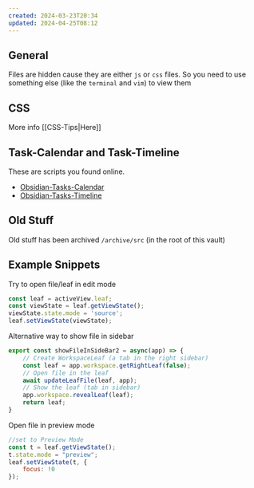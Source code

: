 ```yaml
---
created: 2024-03-23T20:34
updated: 2024-04-25T08:12
---
```

## General
Files are hidden cause they are either `js` or `css` files. So you need to use something else (like  the `terminal` and `vim`) to view them

## CSS
More info [[CSS-Tips|Here]]

## Task-Calendar and Task-Timeline
These are scripts you found online.
- [Obsidian-Tasks-Calendar](https://github.com/702573N/Obsidian-Tasks-Calendar)
- [Obsidian-Tasks-Timeline](https://github.com/702573N/Obsidian-Tasks-Timeline)

## Old Stuff
Old stuff has been archived `/archive/src` (in the root of this vault)

## Example Snippets
Try to open file/leaf in edit mode 
```js
const leaf = activeView.leaf;
const viewState = leaf.getViewState();
viewState.state.mode = 'source';
leaf.setViewState(viewState);
```
Alternative way to show file in sidebar
```js
export const showFileInSideBar2 = async(app) => {
    // Create WorkspaceLeaf (a tab in the right sidebar)
    const leaf = app.workspace.getRightLeaf(false);
    // Open file in the leaf
    await updateLeafFile(leaf, app);
    // Show the leaf (tab in sidebar)
    app.workspace.revealLeaf(leaf);
    return leaf;
}
```
Open file in preview mode
```js
//set to Preview Mode
const t = leaf.getViewState();
t.state.mode = "preview";
leaf.setViewState(t, {
    focus: !0
});
```